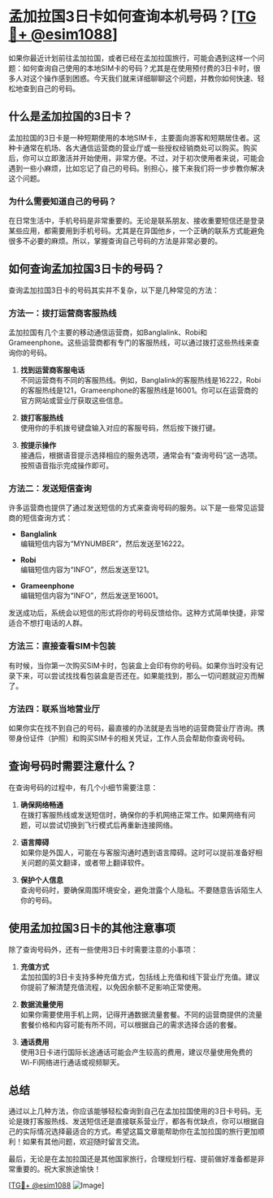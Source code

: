 # 孟加拉国3日卡如何查询本机号码？[[TG💪+ @esim1088](https://t.me/s/esim1088)]

如果你最近计划前往孟加拉国，或者已经在孟加拉国旅行，可能会遇到这样一个问题：如何查询自己使用的本地SIM卡的号码？尤其是在使用预付费的3日卡时，很多人对这个操作感到困惑。今天我们就来详细聊聊这个问题，并教你如何快速、轻松地查到自己的号码。

## 什么是孟加拉国的3日卡？

孟加拉国的3日卡是一种短期使用的本地SIM卡，主要面向游客和短期居住者。这种卡通常在机场、各大通信运营商的营业厅或一些授权经销商处可以购买。购买后，你可以立即激活并开始使用，非常方便。不过，对于初次使用者来说，可能会遇到一些小麻烦，比如忘记了自己的号码。别担心，接下来我们将一步步教你解决这个问题。

### 为什么需要知道自己的号码？

在日常生活中，手机号码是非常重要的。无论是联系朋友、接收重要短信还是登录某些应用，都需要用到手机号码。尤其是在异国他乡，一个正确的联系方式能避免很多不必要的麻烦。所以，掌握查询自己号码的方法是非常必要的。

## 如何查询孟加拉国3日卡的号码？

查询孟加拉国3日卡的号码其实并不复杂，以下是几种常见的方法：

### 方法一：拨打运营商客服热线

孟加拉国有几个主要的移动通信运营商，如Banglalink、Robi和Grameenphone。这些运营商都有专门的客服热线，可以通过拨打这些热线来查询你的号码。

1. **找到运营商客服电话**  
   不同运营商有不同的客服热线。例如，Banglalink的客服热线是16222，Robi的客服热线是121，Grameenphone的客服热线是16001。你可以在运营商的官方网站或营业厅获取这些信息。

2. **拨打客服热线**  
   使用你的手机拨号键盘输入对应的客服号码，然后按下拨打键。

3. **按提示操作**  
   接通后，根据语音提示选择相应的服务选项，通常会有“查询号码”这一选项。按照语音指示完成操作即可。

### 方法二：发送短信查询

许多运营商也提供了通过发送短信的方式来查询号码的服务。以下是一些常见运营商的短信查询方式：

- **Banglalink**  
  编辑短信内容为“MYNUMBER”，然后发送至16222。
  
- **Robi**  
  编辑短信内容为“INFO”，然后发送至121。
  
- **Grameenphone**  
  编辑短信内容为“INFO”，然后发送至16001。

发送成功后，系统会以短信的形式将你的号码反馈给你。这种方式简单快捷，非常适合不想打电话的人群。

### 方法三：直接查看SIM卡包装

有时候，当你第一次购买SIM卡时，包装盒上会印有你的号码。如果你当时没有记录下来，可以尝试找找看包装盒是否还在。如果能找到，那么一切问题就迎刃而解了。

### 方法四：联系当地营业厅

如果你实在找不到自己的号码，最直接的办法就是去当地的运营商营业厅咨询。携带身份证件（护照）和购买SIM卡的相关凭证，工作人员会帮助你查询号码。

## 查询号码时需要注意什么？

在查询号码的过程中，有几个小细节需要注意：

1. **确保网络畅通**  
   在拨打客服热线或发送短信时，确保你的手机网络正常工作。如果网络有问题，可以尝试切换到飞行模式后再重新连接网络。

2. **语言障碍**  
   如果你是外国人，可能在与客服沟通时遇到语言障碍。这时可以提前准备好相关问题的英文翻译，或者带上翻译软件。

3. **保护个人信息**  
   查询号码时，要确保周围环境安全，避免泄露个人隐私。不要随意告诉陌生人你的号码。

## 使用孟加拉国3日卡的其他注意事项

除了查询号码外，还有一些使用3日卡时需要注意的小事项：

1. **充值方式**  
   孟加拉国的3日卡支持多种充值方式，包括线上充值和线下营业厅充值。建议你提前了解清楚充值流程，以免因余额不足影响正常使用。

2. **数据流量使用**  
   如果你需要使用手机上网，记得开通数据流量套餐。不同的运营商提供的流量套餐价格和内容可能有所不同，可以根据自己的需求选择合适的套餐。

3. **通话费用**  
   使用3日卡进行国际长途通话可能会产生较高的费用，建议尽量使用免费的Wi-Fi网络进行通话或视频聊天。

## 总结

通过以上几种方法，你应该能够轻松查询到自己在孟加拉国使用的3日卡号码。无论是拨打客服热线、发送短信还是直接联系营业厅，都各有优缺点，你可以根据自己的实际情况选择最适合的方式。希望这篇文章能帮助你在孟加拉国的旅行更加顺利！如果有其他问题，欢迎随时留言交流。

最后，无论是在孟加拉国还是其他国家旅行，合理规划行程、提前做好准备都是非常重要的。祝大家旅途愉快！

[[TG💪+ @esim1088](https://t.me/s/esim1088) ![Image](https://i.postimg.cc/4NQfJmqS/Snipaste-2025-05-13-00-14-12.png)]